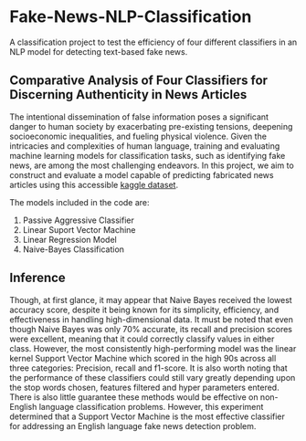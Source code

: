 # Fake-News-NLP-Classification
A classification project to test the efficiency of four different classifiers in an NLP model for detecting text-based fake news.

## Comparative Analysis of Four Classifiers for Discerning Authenticity in News Articles
The intentional dissemination of false information poses a significant danger to human society by exacerbating pre-existing tensions, deepening socioeconomic inequalities, and fueling physical violence. Given the intricacies and complexities of human language, training and evaluating machine learning models for classification tasks, such as identifying fake news, are among the most challenging endeavors. In this project, we aim to construct and evaluate a model capable of predicting fabricated news articles using this accessible [kaggle dataset](https://www.kaggle.com/competitions/fake-news/overview).

The models included in the code are:
1. Passive Aggressive Classifier
2. Linear Suport Vector Machine
3. Linear Regression Model
4. Naive-Bayes Classification

## Inference
Though, at first glance, it may appear that Naive Bayes received the lowest accuracy score, despite it being known for its simplicity, efficiency, and effectiveness in handling high-dimensional data. It must be noted that even though Naive Bayes was only 70% accurate, its recall and precision scores were excellent, meaning that it could correctly classify values in either class. However, the most consistently high-performing model was the linear kernel Support Vector Machine which scored in the high 90s across all three categories: Precision, recall and f1-score. It is also worth noting that the performance of these classifiers could still vary greatly depending upon the stop words chosen, features filtered and hyper parameters entered. There is also little guarantee these methods would be effective on non-English language classification problems. However, this experiment determined that a Support Vector Machine is the most effective classifier for addressing an English language fake news detection problem.
